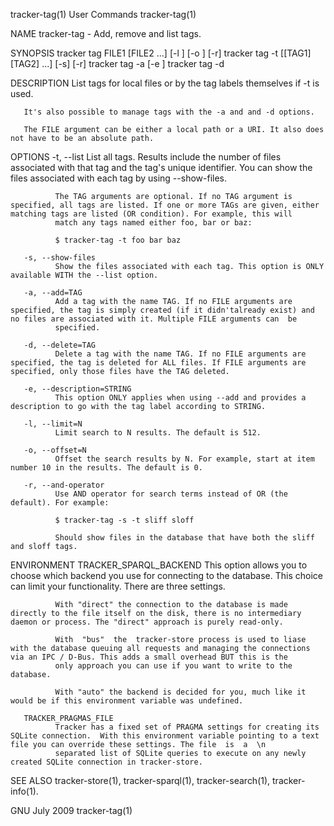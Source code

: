 tracker-tag(1)                                                                                User Commands                                                                                tracker-tag(1)

NAME
       tracker-tag - Add, remove and list tags.

SYNOPSIS
       tracker tag FILE1 [FILE2 ...] [-l <limit>] [-o <offset>] [-r]
       tracker tag -t [[TAG1] [TAG2] ...] [-s] [-r]
       tracker tag -a <TAG> [-e <description>]
       tracker tag -d <TAG>

DESCRIPTION
       List tags for local files or by the tag labels themselves if -t is used.

       It's also possible to manage tags with the -a and and -d options.

       The FILE argument can be either a local path or a URI. It also does not have to be an absolute path.

OPTIONS
       -t, --list
              List all tags. Results include the number of files associated with that tag and the tag's unique identifier. You can show the files associated with each tag by using --show-files.

              The TAG arguments are optional. If no TAG argument is specified, all tags are listed. If one or more TAGs are given, either matching tags are listed (OR condition). For example, this will
              match any tags named either foo, bar or baz:

              $ tracker-tag -t foo bar baz

       -s, --show-files
              Show the files associated with each tag. This option is ONLY available WITH the --list option.

       -a, --add=TAG
              Add a tag with the name TAG. If no FILE arguments are specified, the tag is simply created (if it didn'talready exist) and no files are associated with it. Multiple FILE arguments can  be
              specified.

       -d, --delete=TAG
              Delete a tag with the name TAG. If no FILE arguments are specified, the tag is deleted for ALL files. If FILE arguments are specified, only those files have the TAG deleted.

       -e, --description=STRING
              This option ONLY applies when using --add and provides a description to go with the tag label according to STRING.

       -l, --limit=N
              Limit search to N results. The default is 512.

       -o, --offset=N
              Offset the search results by N. For example, start at item number 10 in the results. The default is 0.

       -r, --and-operator
              Use AND operator for search terms instead of OR (the default). For example:

              $ tracker-tag -s -t sliff sloff

              Should show files in the database that have both the sliff and sloff tags.

ENVIRONMENT
       TRACKER_SPARQL_BACKEND
              This option allows you to choose which backend you use for connecting to the database. This choice can limit your functionality. There are three settings.

              With "direct" the connection to the database is made directly to the file itself on the disk, there is no intermediary daemon or process. The "direct" approach is purely read-only.

              With  "bus"  the  tracker-store process is used to liase with the database queuing all requests and managing the connections via an IPC / D-Bus. This adds a small overhead BUT this is the
              only approach you can use if you want to write to the database.

              With "auto" the backend is decided for you, much like it would be if this environment variable was undefined.

       TRACKER_PRAGMAS_FILE
              Tracker has a fixed set of PRAGMA settings for creating its SQLite connection.  With this environment variable pointing to a text file you can override these settings. The file  is  a  \n
              separated list of SQLite queries to execute on any newly created SQLite connection in tracker-store.

SEE ALSO
       tracker-store(1), tracker-sparql(1), tracker-search(1), tracker-info(1).

GNU                                                                                             July 2009                                                                                  tracker-tag(1)
